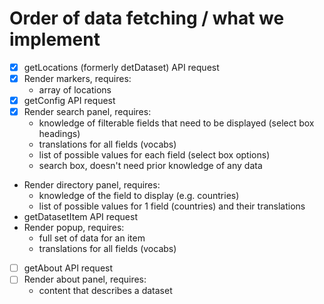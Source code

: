 # Order of data fetching / what we implement

- [x] getLocations (formerly detDataset) API request
- [x] Render markers, requires:
  - array of locations
- [x] getConfig API request
- [x] Render search panel, requires:
  - knowledge of filterable fields that need to be displayed (select box headings)
  - translations for all fields (vocabs)
  - list of possible values for each field (select box options)
  - search box, doesn't need prior knowledge of any data
- Render directory panel, requires:
  - knowledge of the field to display (e.g. countries)
  - list of possible values for 1 field (countries) and their translations
- getDatasetItem API request
- Render popup, requires:
  - full set of data for an item
  - translations for all fields (vocabs)
- [ ] getAbout API request
- [ ] Render about panel, requires:
  - content that describes a dataset
